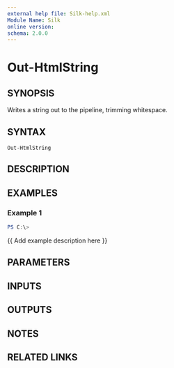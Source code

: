 ```yaml
---
external help file: Silk-help.xml
Module Name: Silk
online version:
schema: 2.0.0
---
```


# Out-HtmlString

## SYNOPSIS
Writes a string out to the pipeline, trimming whitespace.

## SYNTAX

```
Out-HtmlString
```

## DESCRIPTION


## EXAMPLES

### Example 1
```powershell
PS C:\> 
```

{{ Add example description here }}

## PARAMETERS

## INPUTS

## OUTPUTS

## NOTES

## RELATED LINKS
